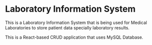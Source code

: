 # Laboratory Information System

This is a Laboratory Information System that is being used for Medical Laboratories to store patient data specially laboratory results.

This is a React-based CRUD application that uses MySQL Database.
